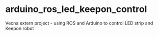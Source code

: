 arduino_ros_led_keepon_control
==============================

Vecna extern project - using ROS and Arduino to control LED strip and Keepon robot
